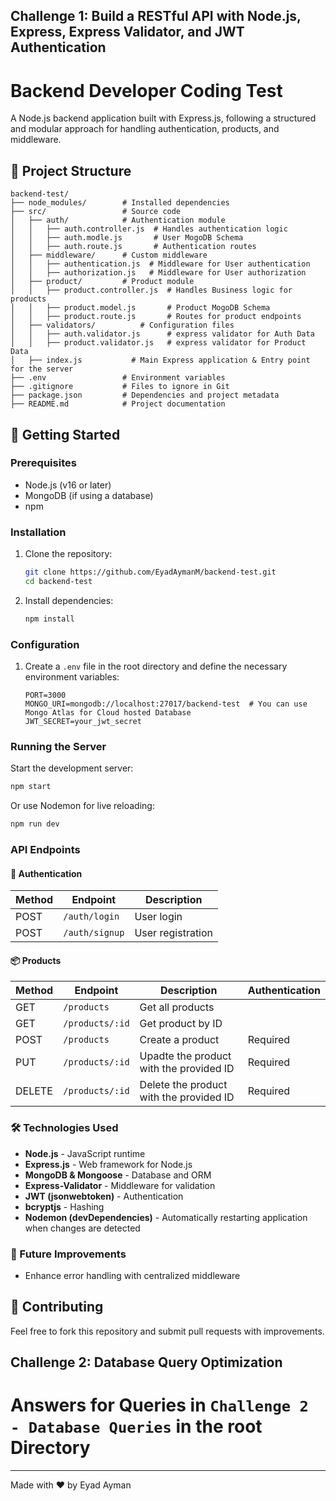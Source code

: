 ## Challenge 1: Build a RESTful API with Node.js, Express, Express Validator, and JWT Authentication

# Backend Developer Coding Test

A Node.js backend application built with Express.js, following a structured and modular approach for handling authentication, products, and middleware.

## 📂 Project Structure

```
backend-test/
├── node_modules/        # Installed dependencies
├── src/                 # Source code
│   ├── auth/            # Authentication module
│   │   ├── auth.controller.js  # Handles authentication logic
│   │   ├── auth.modle.js       # User MogoDB Schema
│   │   ├── auth.route.js       # Authentication routes
│   ├── middleware/      # Custom middleware
│   │   ├── authentication.js  # Middleware for User authentication
│   │   ├── authorization.js   # Middleware for User authorization
│   ├── product/         # Product module
│   │   ├── product.controller.js  # Handles Business logic for products
│   │   ├── product.model.js       # Product MogoDB Schema
│   │   ├── product.route.js       # Routes for product endpoints
│   ├── validators/          # Configuration files
│   │   ├── auth.validator.js      # express validator for Auth Data
│   │   ├── product.validator.js   # express validator for Product Data
│   ├── index.js           # Main Express application & Entry point for the server
├── .env                 # Environment variables
├── .gitignore           # Files to ignore in Git
├── package.json         # Dependencies and project metadata
├── README.md            # Project documentation
```

## 🚀 Getting Started

### Prerequisites
- Node.js (v16 or later)
- MongoDB (if using a database)
- npm

### Installation
1. Clone the repository:
   ```sh
   git clone https://github.com/EyadAymanM/backend-test.git
   cd backend-test
   ```
2. Install dependencies:
   ```sh
   npm install
   ```

### Configuration
1. Create a `.env` file in the root directory and define the necessary environment variables:
   ```env
   PORT=3000
   MONGO_URI=mongodb://localhost:27017/backend-test  # You can use Mongo Atlas for Cloud hosted Database
   JWT_SECRET=your_jwt_secret
   ```

### Running the Server
Start the development server:
```sh
npm start
```
Or use Nodemon for live reloading:
```sh
npm run dev
```

### API Endpoints
#### 🔑 Authentication
| Method | Endpoint        | Description       |
|--------|-----------------|-------------------|
| POST   | `/auth/login`   | User login        |
| POST   | `/auth/signup`  | User registration |

#### 📦 Products
| Method | Endpoint        | Description                             | Authentication |
|--------|---------------- |-----------------------------------------|----------------|
| GET    | `/products`     | Get all products                        |                |
| GET    | `/products/:id` | Get product by ID                       |                |
| POST   | `/products`     | Create a product                        | Required       |
| PUT    | `/products/:id` | Upadte the product with the provided ID | Required       |
| DELETE | `/products/:id` | Delete the product with the provided ID | Required       |

### 🛠 Technologies Used
- **Node.js** - JavaScript runtime
- **Express.js** - Web framework for Node.js
- **MongoDB & Mongoose** - Database and ORM
- **Express-Validator** - Middleware for validation
- **JWT (jsonwebtoken)** - Authentication
- **bcryptjs** - Hashing
- **Nodemon (devDependencies)** - Automatically restarting application when changes are detected

### 📌 Future Improvements
- Enhance error handling with centralized middleware

## 🤝 Contributing
Feel free to fork this repository and submit pull requests with improvements.


## Challenge 2: Database Query Optimization

# Answers for Queries in `Challenge 2 - Database Queries` in the root Directory

---
Made with ❤️ by Eyad Ayman